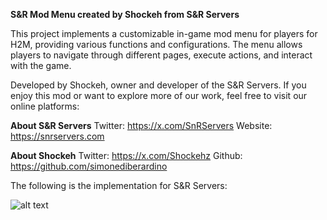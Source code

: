 **S&R Mod Menu created by Shockeh from S&R Servers**

This project implements a customizable in-game mod menu for players
for H2M, providing various functions and configurations. The menu allows 
players to navigate through different pages, execute actions, and 
interact with the game.

Developed by Shockeh, owner and developer of the S&R Servers. If 
you enjoy this mod or want to explore more of our work, feel free 
to visit our online platforms:

**About S&R Servers**
Twitter: https://x.com/SnRServers
Website: https://snrservers.com

**About Shockeh**
Twitter: https://x.com/Shockehz
Github: https://github.com/simonediberardino

The following is the implementation for S&R Servers:

![alt text]([http://url/to/img.png](https://i.postimg.cc/KjMXK9WF/IMG-20240903-WA0000.jpg))
